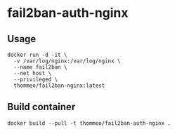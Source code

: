 # fail2ban-auth-nginx

## Usage

``` shell
docker run -d -it \
  -v /var/log/nginx:/var/log/nginx \
  --name fail2ban \
  --net host \
  --privileged \
  thommeo/fail2ban-nginx:latest
```

## Build container

``` shell
docker build --pull -t thommeo/fail2ban-auth-nginx .
```
